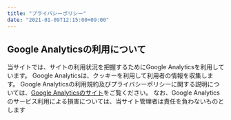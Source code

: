 ```yaml
---
title: "プライバシーポリシー"
date: "2021-01-09T12:15:00+09:00"
---
```


## Google Analyticsの利用について

当サイトでは、サイトの利用状況を把握するためにGoogle Analyticsを利用しています。
Google Analyticsは、クッキーを利用して利用者の情報を収集します。
Google Analyticsの利用規約及びプライバシーポリシーに関する説明については、[Google Analyticsのサイト](https://policies.google.com/privacy?hl=ja)をご覧ください。
なお、Google Analyticsのサービス利用による損害については、当サイト管理者は責任を負わないものとします
